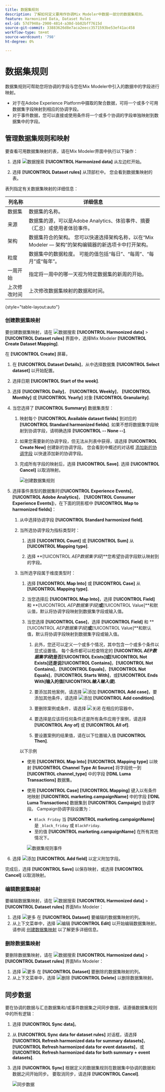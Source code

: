 ```yaml
---
title: 数据集规则
description: 了解如何定义要用作协调Mix Modeler中数据一部分的数据集规则。
feature: Harmonized Data, Dataset Rules
exl-id: 57d7940a-2900-4814-a30d-bb02bff7615d
source-git-commit: 33883626d8e7aca2eecc3571593be53ef41ac458
workflow-type: tm+mt
source-wordcount: '798'
ht-degree: 0%

---
```


# 数据集规则

数据集规则可帮助您将协调的字段与您在Mix Modeler中引入的数据中的字段进行映射。

* 对于在Adobe Experience Platform中摄取的聚合数据，可将一个或多个可用数据集字段映射到相应的协调字段。
* 对于事件数据，您可以直接或使用条件将一个或多个协调的字段单独映射到数据集中的字段。


## 管理数据集规则和映射

要查看可用数据集映射的表，请在Mix Modeler界面中执行以下操作：

1. 选择 ![数据搜索](../assets/icons/DataCheck.svg) **[!UICONTROL Harmonized data]** 从左边栏开始。

1. 选择 **[!UICONTROL Dataset rules]** 从顶部栏中。 您会看到数据集映射的表。

表列指定有关数据集映射的详细信息：

| 列名称 | 详细信息 |
| ---------------------- | ----------|
| 数据集 | 数据集的名称。 |
| 来源 | 数据集的源，可以是Adobe Analytics、体验事件、摘要（汇总）或使用者体验事件。 |
| 架构 | 数据集符合的架构。 您可以快速选择架构名称，以在“Mix Modeler — 架构”的架构编辑器的新选项卡中打开架构。 |
| 粒度 | 数据集中的数据粒度。 可能的值包括“每日”、“每周”、“每月”或“每年”。 |
| 一周开始 | 指定将一周中的哪一天视为特定数据集的新周的开始。 |
| 上次修改时间 | 上次修改数据集映射的数据和时间。 |

{style="table-layout:auto"}

### 创建数据集映射

要创建数据集映射，请在 ![数据搜索](../assets/icons/DataCheck.svg) **[!UICONTROL Harmonized data]** > **[!UICONTROL Dataset rules]** 界面中，选择Mix Modeler **[!UICONTROL Create Dataset Mapping]**.

在 **[!UICONTROL Create]** 屏幕，

1. 在 **[!UICONTROL Dataset Details]**，从中选择数据集 **[!UICONTROL Select dataset]** 以开始配置。

1. 选择日期 **[!UICONTROL Start of the week]**.

1. 选择 **[!UICONTROL Daily]**， **[!UICONTROL Weekly]**， **[!UICONTROL Monthly]** 或 **[!UICONTROL Yearly]** 对象 **[!UICONTROL Granularity]**.

1. 当您选择了 **[!UICONTROL Summary]** 数据集类型：

   1. 映射每个 **[!UICONTROL Available dataset fields]** 到对应的 **[!UICONTROL Standard harmonized fields]**. 如果不想将数据集字段映射到协调字段，请明确选择 **[!UICONTROL -- None --]**.

   1. 如果您需要新的协调字段，但无法从列表中获得，请选择 **[!UICONTROL Create New]** 创建新的协调字段。 您会看到中概述的对话框 [添加新的协调字段](fields.md#add-a-harmonized-field) 以快速添加新的协调字段。

   1. 完成所有字段的映射后，选择 **[!UICONTROL Save]**. 选择 **[!UICONTROL Cancel]** 以取消映射。

      ![创建数据集规则](../assets/dataset-create-summary.png)

1. 选择事件类型的数据集时(**[!UICONTROL Experience Events]**， **[!UICONTROL Adobe Analytics]**， **[!UICONTROL Consumer Experience Events]**)，在下面的阴影框中 **[!UICONTROL Map to harmonized fields]**：

   1. 从中选择协调字段 **[!UICONTROL Standard harmonized field]**.

   1. 当所选协调字段为指标类型时：

      1. 选择 **[!UICONTROL Count]** 或 **[!UICONTROL Sum]** 从 **[!UICONTROL Mapping type]**.

      1. 选择 **[!UICONTROL *AEP数据集字段&#x200B;*]**您希望协调字段默认映射到的字段。

   1. 当所选字段属于维度类型时：

      1. 选择 **[!UICONTROL Map Into]** 或 **[!UICONTROL Case]** 从 **[!UICONTROL Mapping type]**.

      1. 当您选择后 **[!UICONTROL Map Into]**，选择 **[!UICONTROL Field]** 和 **[!UICONTROL *AEP数据集字段&#x200B;*]**或&#x200B;**[!UICONTROL Value]**和默认值，默认将协调字段映射到数据集字段或输入值。

      1. 当您选择 **[!UICONTROL Case]**，选择 **[!UICONTROL Field]** 和 **[!UICONTROL *AEP数据集字段&#x200B;*]**或&#x200B;**[!UICONTROL Value]**和默认值，默认将协调字段映射到数据集字段或输入值。

         1. 此外，您还可以定义一个或多个情况，其中包含一个或多个条件以显式设置值。 每个条件都可以检查特定的 **[!UICONTROL *AEP数据集字段&#x200B;*]**是否&#x200B;**[!UICONTROL Exists]**或&#x200B;**[!UICONTROL Not Exists]**还是说&#x200B;**[!UICONTROL Contains]**，**[!UICONTROL Not Contains]**，**[!UICONTROL Equals]**，**[!UICONTROL Not Equals]**，**[!UICONTROL Starts With]**，或&#x200B;**[!UICONTROL Ends With]**输入的值**[!UICONTROL *&#x200B;输入输入值&#x200B;*]**.

         1. 要添加其他案例，请选择 ![添加](../assets/icons/AddCircle.svg) **[!UICONTROL Add case]**，要添加其他条件，请选择 ![添加](../assets/icons/AddCircle.svg) **[!UICONTROL Add condition]**.

         1. 要删除案例或条件，请选择 ![关闭](../assets/icons/Close.svg) 在相应的容器中。

         1. 要选择是应该将任何条件还是所有条件应用于案例，请选择 **[!UICONTROL Any of]** 或 **[!UICONTROL All of]**.

         1. 要设置案例的结果值，请在以下位置输入值 **[!UICONTROL Then]**.

      以下示例

      * 使用 **[!UICONTROL Map Into]** **[!UICONTROL Mapping type]** 以映射 **[!UICONTROL Channel Type At Source]** 将字段统一到 **[!UICONTROL channel_type]** 中的字段 **[!DNL Luma Transactions]** 数据集。

      * 使用 **[!UICONTROL Case]** **[!UICONTROL Mapping]** 键入以有条件地映射 **[!UICONTROL marketing.campaignName]** 中的字段 **[!DNL Luma Transactions]** 数据集到 **[!UICONTROL Campaign]** 协调字段。 Campaign协调字段设置为：

         * `Black Friday` 当 **[!UICONTROL marketing.campaignName]** 是 `_black_friday` 或 `BlackFriday`.
         * 至的值 **[!UICONTROL marketing.campaignName]** 在所有其他情况下。

        ![数据集规则事件](../assets/dataset-create-event.png)

1. 选择 ![添加](../assets/icons/AddCircle.svg) **[!UICONTROL Add field]** 以定义附加字段。

完成后，选择 **[!UICONTROL Save]** 以保存映射，或选择 **[!UICONTROL Cancel]** 以取消映射。


### 编辑数据集映射

要编辑数据集映射，请在 ![数据搜索](../assets/icons/DataCheck.svg) **[!UICONTROL Harmonized data]** > **[!UICONTROL Dataset rules]** 界面Mix Modeler：

1. 选择 ![更多](../assets/icons/More.svg) 在 **[!UICONTROL Dataset]** 要编辑的数据集映射的列。
1. 从上下文菜单中，选择 ![编辑](../assets/icons/Edit.svg) **[!UICONTROL Edit]** 以开始编辑数据集映射。 请参阅 [创建数据集映射](#create-a-dataset-mapping) 以了解更多详细信息。


### 删除数据集映射

要删除数据集映射，请在 ![数据搜索](../assets/icons/DataCheck.svg) **[!UICONTROL Harmonized data]** > **[!UICONTROL Dataset rules]** 界面Mix Modeler：

1. 选择 ![更多](../assets/icons/More.svg) 在 **[!UICONTROL Dataset]** 要删除的数据集映射的列。
1. 从上下文菜单中，选择 ![删除](../assets/icons/Delete.svg) **[!UICONTROL Delete]** 以删除数据集映射。


## 同步数据

要在协调的数据与汇总数据集和/或事件数据集之间同步数据，请遵循数据集规则中的所有逻辑：

1. 选择 **[!UICONTROL Sync data]**。

1. 从 **[!UICONTROL Sync data for dataset rules]** 对话框，请选择 **[!UICONTROL Refresh harmonized data for summary datasets]**， **[!UICONTROL Refresh harmonized data for event datasets]**，或 **[!UICONTROL Refresh harmonized data for both summary + event datasets]**.

1. 选择 **[!UICONTROL Sync]** 根据定义的数据集规则在数据集中协调的数据和数据之间开始同步。 要取消同步，请选择 **[!UICONTROL Cancel]**.

   ![同步数据](../assets/sync-data.png)
